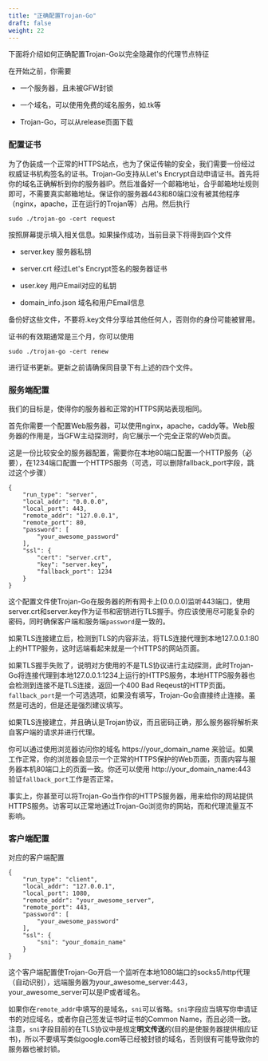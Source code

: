 ```yaml
---
title: "正确配置Trojan-Go"
draft: false
weight: 22
---
```


下面将介绍如何正确配置Trojan-Go以完全隐藏你的代理节点特征

在开始之前，你需要

- 一个服务器，且未被GFW封锁

- 一个域名，可以使用免费的域名服务，如.tk等

- Trojan-Go，可以从release页面下载

### 配置证书

为了伪装成一个正常的HTTPS站点，也为了保证传输的安全，我们需要一份经过权威证书机构签名的证书。Trojan-Go支持从Let's Encrypt自动申请证书。首先将你的域名正确解析到你的服务器IP。然后准备好一个邮箱地址，合乎邮箱地址规则即可，不需要真实邮箱地址。保证你的服务器443和80端口没有被其他程序（nginx，apache，正在运行的Trojan等）占用。然后执行

```
sudo ./trojan-go -cert request
```

按照屏幕提示填入相关信息。如果操作成功，当前目录下将得到四个文件

- server.key 服务器私钥

- server.crt 经过Let's Encrypt签名的服务器证书

- user.key 用户Email对应的私钥

- domain_info.json 域名和用户Email信息

备份好这些文件，不要将.key文件分享给其他任何人，否则你的身份可能被冒用。

证书的有效期通常是三个月，你可以使用


```
sudo ./trojan-go -cert renew
```

进行证书更新。更新之前请确保同目录下有上述的四个文件。

### 服务端配置

我们的目标是，使得你的服务器和正常的HTTPS网站表现相同。

首先你需要一个配置Web服务器，可以使用nginx，apache，caddy等。Web服务器的作用是，当GFW主动探测时，向它展示一个完全正常的Web页面。

这是一份比较安全的服务器配置，需要你在本地80端口配置一个HTTP服务（必要），在1234端口配置一个HTTPS服务（可选，可以删除fallback_port字段，跳过这个步骤）

```
{
    "run_type": "server",
    "local_addr": "0.0.0.0",
    "local_port": 443,
    "remote_addr": "127.0.0.1",
    "remote_port": 80,
    "password": [
        "your_awesome_password"
    ],
    "ssl": {
        "cert": "server.crt",
        "key": "server.key",
        "fallback_port": 1234
    }
}
```

这个配置文件使Trojan-Go在服务器的所有网卡上(0.0.0.0)监听443端口，使用server.crt和server.key作为证书和密钥进行TLS握手。你应该使用尽可能复杂的密码，同时确保客户端和服务端```password```是一致的。

如果TLS连接建立后，检测到TLS的内容非法，将TLS连接代理到本地127.0.0.1:80上的HTTP服务，这时远端看起来就是一个HTTPS的网站页面。

如果TLS握手失败了，说明对方使用的不是TLS协议进行主动探测，此时Trojan-Go将连接代理到本地127.0.0.1:1234上运行的HTTPS服务，本地HTTPS服务器也会检测到连接不是TLS连接，返回一个400 Bad Reqeust的HTTP页面。```fallback_port```是一个可选选项，如果没有填写，Trojan-Go会直接终止连接。虽然是可选的，但是还是强烈建议填写。

如果TLS连接建立，并且确认是Trojan协议，而且密码正确，那么服务器将解析来自客户端的请求并进行代理。

你可以通过使用浏览器访问你的域名 https://your_domain_name 来验证。如果工作正常，你的浏览器会显示一个正常的HTTPS保护的Web页面，页面内容与服务器本机80端口上的页面一致。你还可以使用 http://your_domain_name:443 验证```fallback_port```工作是否正常。

事实上，你甚至可以将Trojan-Go当作你的HTTPS服务器，用来给你的网站提供HTTPS服务。访客可以正常地通过Trojan-Go浏览你的网站，而和代理流量互不影响。

### 客户端配置

对应的客户端配置

```
{
    "run_type": "client",
    "local_addr": "127.0.0.1",
    "local_port": 1080,
    "remote_addr": "your_awesome_server",
    "remote_port": 443,
    "password": [
	    "your_awesome_password"
    ],
    "ssl": {
        "sni": "your_domain_name"
    }
}
```

这个客户端配置使Trojan-Go开启一个监听在本地1080端口的socks5/http代理（自动识别），远端服务器为your_awesome_server:443，your_awesome_server可以是IP或者域名。

如果你在```remote_addr```中填写的是域名，```sni```可以省略。```sni```字段应当填写你申请证书的对应域名，或者你自己签发证书时证书的Common Name，而且必须一致。注意，```sni```字段目前的在TLS协议中是规定**明文传送**的(目的是使服务器提供相应证书)，所以不要填写类似google.com等已经被封锁的域名，否则很有可能导致你的服务器也被封锁。